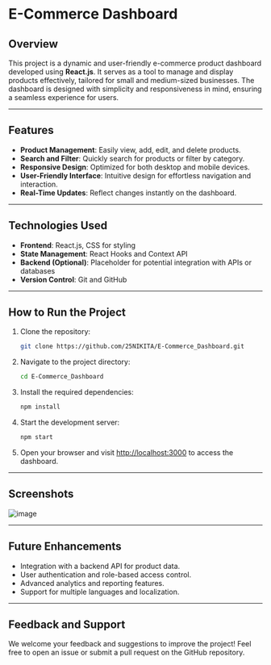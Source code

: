 # E-Commerce Dashboard

## Overview
This project is a dynamic and user-friendly e-commerce product dashboard developed using **React.js**. It serves as a tool to manage and display products effectively, tailored for small and medium-sized businesses. The dashboard is designed with simplicity and responsiveness in mind, ensuring a seamless experience for users.

---

## Features
- **Product Management**: Easily view, add, edit, and delete products.
- **Search and Filter**: Quickly search for products or filter by category.
- **Responsive Design**: Optimized for both desktop and mobile devices.
- **User-Friendly Interface**: Intuitive design for effortless navigation and interaction.
- **Real-Time Updates**: Reflect changes instantly on the dashboard.

---

## Technologies Used
- **Frontend**: React.js, CSS for styling
- **State Management**: React Hooks and Context API
- **Backend (Optional)**: Placeholder for potential integration with APIs or databases
- **Version Control**: Git and GitHub

---

## How to Run the Project
1. Clone the repository:
   ```bash
   git clone https://github.com/25NIKITA/E-Commerce_Dashboard.git
   ```
2. Navigate to the project directory:
   ```bash
   cd E-Commerce_Dashboard
   ```
3. Install the required dependencies:
   ```bash
   npm install
   ```
4. Start the development server:
   ```bash
   npm start
   ```
5. Open your browser and visit [http://localhost:3000](http://localhost:3000) to access the dashboard.

---

## Screenshots
![image](https://github.com/user-attachments/assets/9edc9ce7-2f4b-4d65-afae-9b42430b545d)

---

## Future Enhancements
- Integration with a backend API for product data.
- User authentication and role-based access control.
- Advanced analytics and reporting features.
- Support for multiple languages and localization.

---

## Feedback and Support
We welcome your feedback and suggestions to improve the project! Feel free to open an issue or submit a pull request on the GitHub repository.

